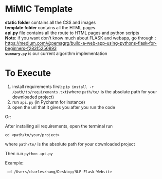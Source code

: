 # MiMIC Template
<b>static folder</b> contains all the CSS and images<br>
<b>template folder</b> contains all the HTML pages<br>
<b>api.py</b> file contains all the route to HTML pages and python scripts<br>
<b>Note:</b> if you want don't know much about FLASK and webapp, go through : https://medium.com/@pemagrg/build-a-web-app-using-pythons-flask-for-beginners-f28315256893 <br>
<b>```summary.py```</b> is our current algorithm implementation 

# To Execute
1. install requirements first: ```pip install -r /path/to/requirements.txt```(where ```path/to/``` is the absolute path for your downloaded project)
1. run ```api.py``` (in Pycharm for instance)
2. open the url that it gives you after you run the code

Or:

After installing all requirements, open the terminal run

``cd <path/to/your/project>``

where ```path/to/``` is the absolute path for your downloaded project

Then run ```python api.py```

Example:
```
 cd /Users/charleszhang/Desktop/NLP-Flask-Website

```